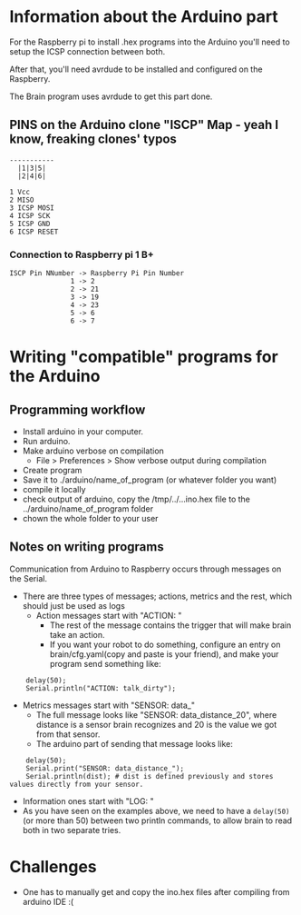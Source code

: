 # Information about the Arduino part

For the Raspberry pi to install .hex programs into the Arduino you'll need to setup the ICSP connection between both.

After that, you'll need avrdude to be installed and configured on the Raspberry. 

The Brain program uses avrdude to get this part done.

## PINS on the Arduino clone "ISCP" Map - yeah I know, freaking clones' typos
```
-----------
  |1|3|5|  
  |2|4|6|  
  
1 Vcc  
2 MISO  
3 ICSP MOSI  
4 ICSP SCK  
5 ICSP GND  
6 ICSP RESET  
```

### Connection to Raspberry pi 1 B+ 
```
ISCP Pin NNumber -> Raspberry Pi Pin Number
               1 -> 2  
               2 -> 21  
               3 -> 19  
               4 -> 23  
               5 -> 6  
               6 -> 7  
```

# Writing "compatible" programs for the Arduino
## Programming workflow
- Install arduino in your computer.
- Run arduino.
- Make arduino verbose on compilation
  - File > Preferences > Show verbose output during compilation
- Create program
- Save it to ./arduino/name_of_program (or whatever folder you want)
- compile it locally 
- check output of arduino, copy the /tmp/../...ino.hex file to the ../arduino/name_of_program folder
- chown the whole folder to your user

## Notes on writing programs
Communication from Arduino to Raspberry occurs through messages on the Serial.
- There are three types of messages; actions, metrics and the rest, which should just be used as logs  
  - Action messages start with "ACTION: "
    - The rest of the message contains the trigger that will make brain take an action.
    - If you want your robot to do something, configure an entry on brain/cfg.yaml(copy and paste is your friend), and make your program send something like:
```
    delay(50);
    Serial.println("ACTION: talk_dirty");
```
  - Metrics messages start with "SENSOR: data\_"
    - The full message looks like "SENSOR: data\_distance\_20", where distance is a sensor brain recognizes and 20 is the value we got from that sensor.
    - The arduino part of sending that message looks like:
```
    delay(50);
    Serial.print("SENSOR: data_distance_");
    Serial.println(dist); # dist is defined previously and stores values directly from your sensor.
```
  - Information ones start with "LOG: "
- As you have seen on the examples above, we need to have a ```delay(50)``` (or more than 50) between two println commands, to allow brain to read both in two separate tries.

# Challenges
- One has to manually get and copy the ino.hex files after compiling from arduino IDE :(
